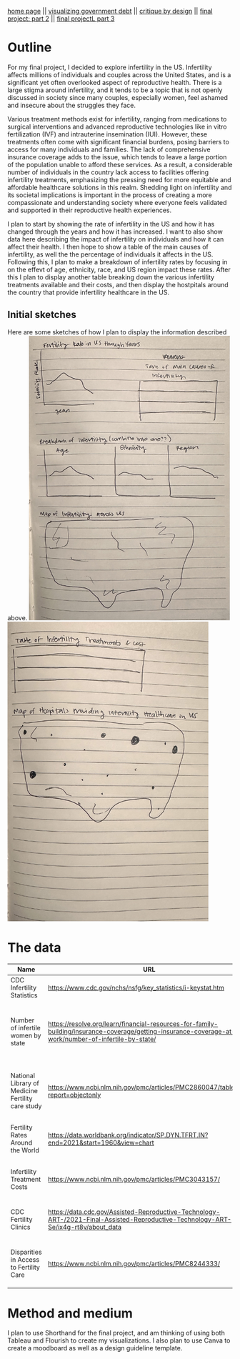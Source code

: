 [home page](/README.md) || [visualizing government debt](/visualizing-government-debt.md) || [critique by design](/critique-by-design.md) || [final project: part 2](/final-project-part-two.md) || [final projectL part 3](final-project-part-three)

# Outline
For my final project, I decided to explore infertility in the US. Infertility affects millions of individuals and couples across the United States, and is a significant yet often overlooked aspect of reproductive health. There is a large stigma around infertility, and it tends to be a topic that is not openly discussed in society since many couples, especially women, feel ashamed and insecure about the struggles they face. 

Various treatment methods exist for infertility, ranging from medications to surgical interventions and advanced reproductive technologies like in vitro fertilization (IVF) and intrauterine insemination (IUI). However, these treatments often come with significant financial burdens, posing barriers to access for many individuals and families. The lack of comprehensive insurance coverage adds to the issue, which tends to leave a large portion of the population unable to afford these services. As a result, a considerable number of individuals in the country lack access to facilities offering infertility treatments, emphasizing the pressing need for more equitable and affordable healthcare solutions in this realm. Shedding light on infertility and its societal implications is important in the process of creating a more compassionate and understanding society where everyone feels validated and supported in their reproductive health experiences.
 
I plan to start by showing the rate of infertility in the US and how it has changed through the years and how it has increased. I want to also show data here describing the impact of infertility on individuals and how it can affect their health. I then hope to show a table of the main causes of infertility, as well the the percentage of individuals it affects in the US. Following this, I plan to make a breakdown of infertility rates by focusing in on the effevt of age, ethnicity, race, and US region impact these rates. After this I plan to display another table breaking down the various infertility treatments available and their costs, and then display the hostpitals around the country that provide infertility healthcare in the US.

## Initial sketches
Here are some sketches of how I plan to display the information described above.
<img src="final-project-sketch1.jpg" width="450"/>
<img src="final-project-sketch2.jpg" width="450"/>


# The data

| Name | URL | Description |
|------|-----|-------------|
|  CDC Infertility Statistics    |  https://www.cdc.gov/nchs/nsfg/key_statistics/i-keystat.htm   |    Various statistics on infertility in the US         |
|   Number of infertile women by state    |  https://resolve.org/learn/financial-resources-for-family-building/insurance-coverage/getting-insurance-coverage-at-work/number-of-infertile-by-state/   |    Uses data from 2010 U.S. Census and the National Survey of Family Growth from 2015-2017 to determine number of infertile women by state     |
|  National Library of Medicine Fertility care study | https://www.ncbi.nlm.nih.gov/pmc/articles/PMC2860047/table/T1/?report=objectonly  | Breakdown of 428 women seeking fertility care by demographic, socioeconomic, treatment, and outcome  |
|  Fertility Rates Around the World   |  https://data.worldbank.org/indicator/SP.DYN.TFRT.IN?end=2021&start=1960&view=chart   |  Dataset containing fertility rates of countries around the world from 1960-2021   |
| Infertility Treatment Costs | https://www.ncbi.nlm.nih.gov/pmc/articles/PMC3043157/ | Study that contains data describing the cost of various infertility treatments |
| CDC Fertility Clinics | https://data.cdc.gov/Assisted-Reproductive-Technology-ART-/2021-Final-Assisted-Reproductive-Technology-ART-Se/ix4g-rt8v/about_data | Dataset that includes clinics in the US that provide fertility services/treatments |
| Disparities in Access to Fertility Care | https://www.ncbi.nlm.nih.gov/pmc/articles/PMC8244333/ | Study detailing how variables such as race, religion, age, income level, etc, affect access to fertility care |

# Method and medium
I plan to use Shorthand for the final project, and am thinking of using both Tableau and Flourish to create my visualizations. I also plan to use Canva to create a moodboard as well as a design guideline template.
